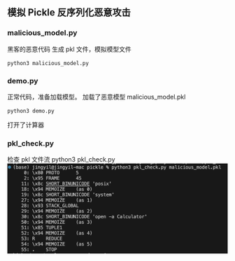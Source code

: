 ## 模拟 Pickle 反序列化恶意攻击
###  malicious_model.py
黑客的恶意代码
生成 pkl 文件，模拟模型文件
```
python3 malicious_model.py  
```

### demo.py
正常代码，准备加载模型。
加载了恶意模型 malicious_model.pkl
```
python3 demo.py
```
打开了计算器

### pkl_check.py
检查 pkl 文件流
python3 pkl_check.py <pkl file>
![alt text](images/image.png)

